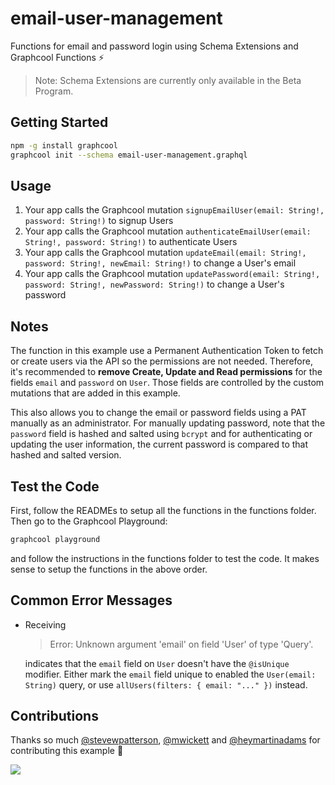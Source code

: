 # email-user-management

Functions for email and password login using Schema Extensions and Graphcool Functions ⚡️

> Note: Schema Extensions are currently only available in the Beta Program.

## Getting Started

```sh
npm -g install graphcool
graphcool init --schema email-user-management.graphql
```

## Usage

1. Your app calls the Graphcool mutation `signupEmailUser(email: String!, password: String!)` to signup Users
2. Your app calls the Graphcool mutation `authenticateEmailUser(email: String!, password: String!)` to authenticate Users
3. Your app calls the Graphcool mutation `updateEmail(email: String!, password: String!, newEmail: String!)` to change a User's email
4. Your app calls the Graphcool mutation `updatePassword(email: String!, password: String!, newPassword: String!)` to change a User's password

## Notes

The function in this example use a Permanent Authentication Token to fetch or create users via the API so the permissions are not needed. Therefore, it's recommended to **remove Create, Update and Read permissions** for the fields `email` and `password` on `User`. Those fields are controlled by the custom mutations that are added in this example.

This also allows you to change the email or password fields using a PAT manually as an administrator. For manually updating password, note that the `password` field is hashed and salted using `bcrypt` and for authenticating or updating the user information, the current password is compared to that hashed and salted version.

## Test the Code

First, follow the READMEs to setup all the functions in the functions folder. Then go to the Graphcool Playground:

```sh
graphcool playground
```

and follow the instructions in the functions folder to test the code. It makes sense to setup the functions in the above order.

## Common Error Messages

* Receiving

  > Error: Unknown argument 'email' on field 'User' of type 'Query'.

  indicates that the `email` field on `User` doesn't have the `@isUnique` modifier. Either mark the `email` field unique to enabled the `User(email: String)` query, or use `allUsers(filters: { email: "..." })` instead.

## Contributions

Thanks so much [@stevewpatterson](https://github.com/stevewpatterson), [@mwickett](https://github.com/mwickett) and [@heymartinadams](https://github.com/heymartinadams) for contributing this example :tada:

![](http://i.imgur.com/5RHR6Ku.png)
